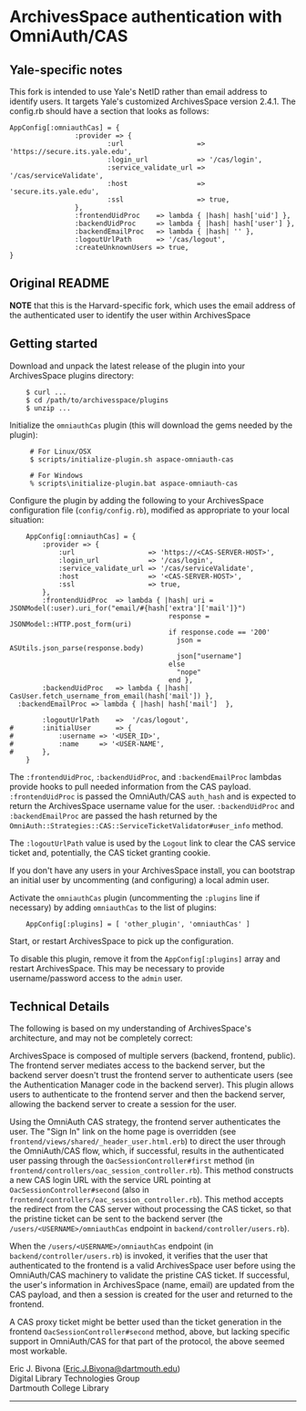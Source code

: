 ArchivesSpace authentication with OmniAuth/CAS
==================================

Yale-specific notes
------------

This fork is intended to use Yale's NetID rather than email address to identify
users. It targets Yale's customized ArchivesSpace version 2.4.1.  The config.rb
should have a section that looks as follows:

```
AppConfig[:omniauthCas] = {
                :provider => {
                        :url                  => 'https://secure.its.yale.edu',
                        :login_url            => '/cas/login',
                        :service_validate_url => '/cas/serviceValidate',
                        :host                 => 'secure.its.yale.edu',
                        :ssl                  => true,
                },
                :frontendUidProc    => lambda { |hash| hash['uid'] },
                :backendUidProc     => lambda { |hash| hash['user'] },
                :backendEmailProc   => lambda { |hash| '' },
                :logoutUrlPath      => '/cas/logout',
                :createUnknownUsers => true,
}
```

Original README
-------------

**NOTE** that this is the Harvard-specific fork, which uses the email address of the
authenticated user to identify the user within ArchivesSpace


Getting started
-------------

Download and unpack the latest release of the plugin into your
ArchivesSpace plugins directory:

```
	$ curl ...
	$ cd /path/to/archivesspace/plugins
	$ unzip ...
```

Initialize the `omniauthCas` plugin (this will download the gems
needed by the plugin):

```
     # For Linux/OSX
     $ scripts/initialize-plugin.sh aspace-omniauth-cas
     
     # For Windows
     % scripts\initialize-plugin.bat aspace-omniauth-cas
```

Configure the plugin by adding the following to your ArchivesSpace
configuration file (`config/config.rb`), modified as appropriate to
your local situation:

```
	AppConfig[:omniauthCas] = {
		:provider => {
			:url                  => 'https://<CAS-SERVER-HOST>',
			:login_url            => '/cas/login',
			:service_validate_url => '/cas/serviceValidate',
			:host                 => '<CAS-SERVER-HOST>',
			:ssl                  => true,
		},
		:frontendUidProc  => lambda { |hash| uri =  JSONModel(:user).uri_for("email/#{hash['extra']['mail']}")
                                       response = JSONModel::HTTP.post_form(uri)
                                       if response.code == '200'
                                         json = ASUtils.json_parse(response.body)
                                         json["username"]
                                       else
                                         "nope"
                                       end },
  		:backendUidProc   => lambda { |hash| CasUser.fetch_username_from_email(hash['mail']) },
  :backendEmailProc => lambda { |hash| hash['mail']  },

		:logoutUrlPath    =>  '/cas/logout',
#       :initialUser      => {
#	        :username => '<USER_ID>',
#           :name     => '<USER-NAME',
#       },
	}
```

The `:frontendUidProc`, `:backendUidProc`, and `:backendEmailProc`
lambdas provide hooks to pull needed information from the CAS
payload.  `:frontendUidProc` is passed the OmniAuth/CAS `auth_hash` and
is expected to return the ArchivesSpace username value for the user.
`:backendUidProc` and `:backendEmailProc` are passed the hash returned
by the `OmniAuth::Strategies::CAS::ServiceTicketValidator#user_info` method.

The `:logoutUrlPath` value is used by the `Logout` link to clear the
CAS service ticket and, potentially, the CAS ticket granting cookie.

If you don't have any users in your ArchivesSpace install, you can
bootstrap an initial user by uncommenting (and configuring) a local
admin user.

Activate the `omniauthCas` plugin (uncommenting the `:plugins` line if
necessary) by adding `omniauthCas` to the list of plugins:

```
	AppConfig[:plugins] = [ 'other_plugin', 'omniauthCas' ]
```

Start, or restart ArchivesSpace to pick up the configuration.

To disable this plugin, remove it from the `AppConfig[:plugins]`
array and restart ArchivesSpace.  This may be necessary to provide
username/password access to the `admin` user.

Technical Details
---------------

The following is based on my understanding of ArchivesSpace's
architecture, and may not be completely correct:

ArchivesSpace is composed of multiple servers (backend, frontend,
public).  The frontend server mediates access to the backend server,
but the backend server doesn't trust the frontend server to
authenticate users (see the Authentication Manager code in the backend
server).  This plugin allows users to authenticate to the frontend
server and then the backend server, allowing the backend server to
create a session for the user.

Using the OmniAuth CAS strategy, the frontend server authenticates the
user.  The "Sign In" link on the home page is overridden (see
`frontend/views/shared/_header_user.html.erb`) to direct the user
through the OmniAuth/CAS flow, which, if successful, results in the
authenticated user passing through the `OacSessionController#first`
method (in `frontend/controllers/oac_session_controller.rb`).  This
method constructs a new CAS login URL with the service URL pointing at
`OacSessionController#second` (also in
`frontend/controllers/oac_session_controller.rb`).  This method
accepts the redirect from the CAS server without processing the CAS
ticket, so that the pristine ticket can be sent to the backend server
(the `/users/<USERNAME>/omniauthCas` endpoint in
`backend/controller/users.rb`).

When the `/users/<USERNAME>/omniauthCas` endpoint (in
`backend/controller/users.rb`) is invoked, it verifies that the user
that authenticated to the frontend is a valid ArchivesSpace user
before using the OmniAuth/CAS machinery to validate the pristine CAS
ticket.  If successful, the user's information in ArchivesSpace (name,
email) are updated from the CAS payload, and then a session is created
for the user and returned to the frontend.

A CAS proxy ticket might be better used than the ticket generation in
the frontend `OacSessionController#second` method, above, but lacking
specific support in OmniAuth/CAS for that part of the protocol, the
above seemed most workable.

Eric J. Bivona (<Eric.J.Bivona@dartmouth.edu>)  
Digital Library Technologies Group  
Dartmouth College Library  

---
